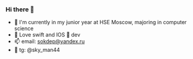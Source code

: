 ### Hi there 👋
- 🏫 I'm currently in my junior year at HSE Moscow, majoring in computer science
- 💙 Love swift and IOS 🍏 dev
- 📫 email: sokdep@yandex.ru
- 🛫 tg: @sky_man44
<!--
**SKYMAN44/SKYMAN44** is a ✨ _special_ ✨ repository because its `README.md` (this file) appears on your GitHub profile.

Here are some ideas to get you started:

- 🔭 I’m currently working on ...
- 🌱 I’m currently learning ...
- 👯 I’m looking to collaborate on ...
- 🤔 I’m looking for help with ...
- 💬 Ask me about ...
- 📫 How to reach me: ...
- 😄 Pronouns: ...
- ⚡ Fun fact: ...
-->
